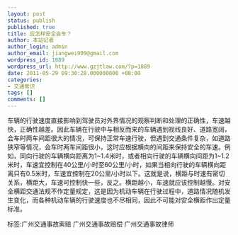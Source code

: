 ```yaml
---
layout: post
status: publish
published: true
title: 应怎样安全会车？
author: 本站记者
author_login: admin
author_email: jiangwei909@gmail.com
wordpress_id: 1889
wordpress_url: http://www.gzjtlaw.com/?p=1889
date: 2011-05-29 09:30:28.000000000 +08:00
categories:
- 交通常识
tags: []
comments: []
---
```

车辆的行驶速度直接影响到驾驶员对外界情况的观察判断和处理的正确性，车速越快，正确性越差。因此车辆在行驶中与相反而来的车辆遇到视线良好、道路宽阔，会车时两车间距很大的情况，可保持正常车速行驶，但遇到交通条件复杂，如道路狭窄等情况，会车时两车间距很小，这时应根据横向的间距来保持安全的车速。例如，同向行驶的车辆横向距离为1~1.4米时，或者相向行驶的车辆横向间距为1~1.2米时，车速宜控制在40公里&#47;小时至60公里&#47;小时，如果当相向行驶的车辆横向距离只有0.5米时，车速宜控制在20公里&#47;小时以下。这就是说，横距与时速有密切关系，横距大，车速可控制快一些，反之。横距越小，车速就应该控制越慢。对安全横距交通法规不作定量规定，这是因为机动车辆在行驶过程中，道路情况随机发生变化，而各种机动车辆的行驶速度也不尽相同，因此不可能对安全横距作出定量标准。标签:广州交通事故索赔 广州交通事故赔偿 广州交通事故律师

